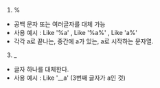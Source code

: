 1) %
- 공백 문자 또는 여러글자를 대체 가능 
- 사용 예시 : Like '%a' , Like '%a%' , Like 'a%' 
- 각각 a로 끝나는, 중간에 a가 있는, a로 시작하는 문자열.

3) _
- 글자 하나를 대체한다. 
- 사용 예시 : Like '__a' (3번째 글자가 a인 것) 
